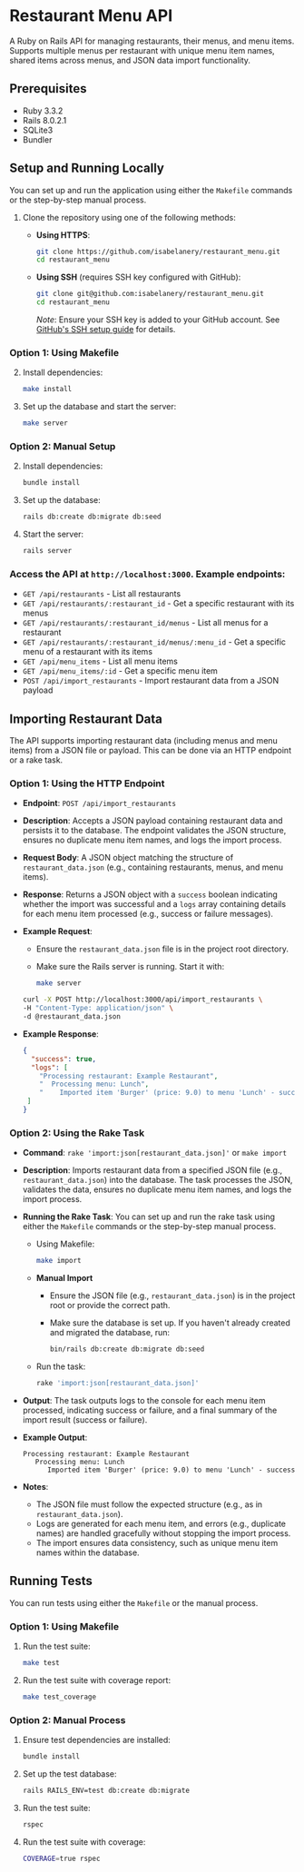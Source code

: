 # Restaurant Menu API

A Ruby on Rails API for managing restaurants, their menus, and menu items. Supports multiple menus per restaurant with unique menu item names, shared items across menus, and JSON data import functionality.

## Prerequisites

- Ruby 3.3.2
- Rails 8.0.2.1
- SQLite3
- Bundler

## Setup and Running Locally

You can set up and run the application using either the `Makefile` commands or the step-by-step manual process.

1. Clone the repository using one of the following methods:

   - **Using HTTPS**:

     ```bash
     git clone https://github.com/isabelanery/restaurant_menu.git
     cd restaurant_menu
     ```

   - **Using SSH** (requires SSH key configured with GitHub):

     ```bash
     git clone git@github.com:isabelanery/restaurant_menu.git
     cd restaurant_menu
     ```
     *Note*: Ensure your SSH key is added to your GitHub account. See [GitHub's SSH setup guide](https://docs.github.com/en/authentication/connecting-to-github-with-ssh) for details.

### Option 1: Using Makefile

2. Install dependencies:

   ```bash
   make install
   ```

3. Set up the database and start the server:

   ```bash
   make server
   ```

### Option 2: Manual Setup

2. Install dependencies:

   ```bash
   bundle install
   ```

3. Set up the database:

   ```bash
   rails db:create db:migrate db:seed
   ```

4. Start the server:

   ```bash
   rails server
   ```

### Access the API at `http://localhost:3000`. Example endpoints:

   - `GET /api/restaurants` - List all restaurants
   - `GET /api/restaurants/:restaurant_id` - Get a specific restaurant with its menus
   - `GET /api/restaurants/:restaurant_id/menus` - List all menus for a restaurant
   - `GET /api/restaurants/:restaurant_id/menus/:menu_id` - Get a specific menu of a restaurant with its items
   - `GET /api/menu_items` - List all menu items
   - `GET /api/menu_items/:id` - Get a specific menu item
   - `POST /api/import_restaurants` - Import restaurant data from a JSON payload

## Importing Restaurant Data

The API supports importing restaurant data (including menus and menu items) from a JSON file or payload. This can be done via an HTTP endpoint or a rake task.

### Option 1: Using the HTTP Endpoint

- **Endpoint**: `POST /api/import_restaurants`
- **Description**: Accepts a JSON payload containing restaurant data and persists it to the database. The endpoint validates the JSON structure, ensures no duplicate menu item names, and logs the import process.
- **Request Body**: A JSON object matching the structure of `restaurant_data.json` (e.g., containing restaurants, menus, and menu items).
- **Response**: Returns a JSON object with a `success` boolean indicating whether the import was successful and a `logs` array containing details for each menu item processed (e.g., success or failure messages).
- **Example Request**:
   - Ensure the `restaurant_data.json` file is in the project root directory.
   - Make sure the Rails server is running. Start it with:

      ```bash
      make server
      ```

  ```bash
  curl -X POST http://localhost:3000/api/import_restaurants \
  -H "Content-Type: application/json" \
  -d @restaurant_data.json
  ```

- **Example Response**:

  ```json
  {
    "success": true,
    "logs": [
      "Processing restaurant: Example Restaurant",
      "  Processing menu: Lunch",
      "    Imported item 'Burger' (price: 9.0) to menu 'Lunch' - success",
   ]
  }
  ```

### Option 2: Using the Rake Task

- **Command**: `rake 'import:json[restaurant_data.json]'` or `make import`
- **Description**: Imports restaurant data from a specified JSON file (e.g., `restaurant_data.json`) into the database. The task processes the JSON, validates the data, ensures no duplicate menu item names, and logs the import process.
- **Running the Rake Task**: You can set up and run the rake task using either the `Makefile` commands or the step-by-step manual process.

  - Using Makefile:

    ```bash
    make import
    ```

   - **Manual Import**
      - Ensure the JSON file (e.g., `restaurant_data.json`) is in the project root or provide the correct path.
      - Make sure the database is set up. If you haven't already created and migrated the database, run:

         ```bash
         bin/rails db:create db:migrate db:seed
         ```

   - Run the task:

      ```bash
      rake 'import:json[restaurant_data.json]'
      ```

- **Output**: The task outputs logs to the console for each menu item processed, indicating success or failure, and a final summary of the import result (success or failure).

- **Example Output**:

  ```
  Processing restaurant: Example Restaurant
     Processing menu: Lunch
        Imported item 'Burger' (price: 9.0) to menu 'Lunch' - success
  ```

- **Notes**:
  - The JSON file must follow the expected structure (e.g., as in `restaurant_data.json`).
  - Logs are generated for each menu item, and errors (e.g., duplicate names) are handled gracefully without stopping the import process.
  - The import ensures data consistency, such as unique menu item names within the database.

## Running Tests

You can run tests using either the `Makefile` or the manual process.

### Option 1: Using Makefile

1. Run the test suite:

   ```bash
   make test
   ```

2. Run the test suite with coverage report:

   ```bash
   make test_coverage
   ```

### Option 2: Manual Process

1. Ensure test dependencies are installed:

   ```bash
   bundle install
   ```

2. Set up the test database:

   ```bash
   rails RAILS_ENV=test db:create db:migrate
   ```

3. Run the test suite:

   ```bash
   rspec
   ```

4. Run the test suite with coverage:

   ```bash
   COVERAGE=true rspec
   ```
